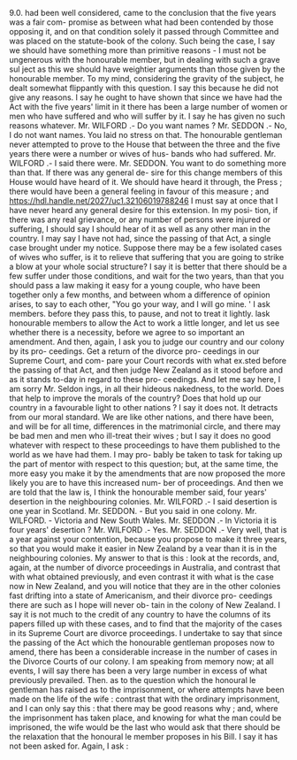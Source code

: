 9.0. had been well considered, came to the conclusion that the five years was a fair com- promise as between what had been contended by those opposing it, and on that condition solely it passed through Committee and was placed on the statute-book of the colony. Such being the case, I say we should have something more than primitive reasons - I must not be ungenerous with the honourable member, but in dealing with such a grave sul ject as this we should have weightier arguments than those given by the honourable member. To my mind, considering the gravity of the subject, he dealt somewhat flippantly with this question. I say this because he did not give any reasons. I say he ought to have shown that since we have had the Act with the five years' limit in it there has been a large number of women or men who have suffered and who will suffer by it. I say he has given no such reasons whatever. Mr. WILFORD .- Do you want names ? Mr. SEDDON .- No, I do not want names. You laid no stress on that. The honourable gentleman never attempted to prove to the House that between the three and the five years there were a number or wives of hus- bands who had suffered. Mr. WILFORD .- I said there were. Mr. SEDDON. You want to do something more than that. If there was any general de- sire for this change members of this House would have heard of it. We should have heard it through, the Press ; there would have been a general feeling in favour of this measure ; and https://hdl.handle.net/2027/uc1.32106019788246 I must say at once that I have never heard any general desire for this extension. In my posi- tion, if there was any real grievance, or any number of persons were injured or suffering, I should say I should hear of it as well as any other man in the country. I may say I have not had, since the passing of that Act, a single case brought under my notice. Suppose there may be a few isolated cases of wives who suffer, is it to relieve that suffering that you are going to strike a blow at your whole social structure? I say it is better that there should be a few suffer under those conditions, and wait for the two years, than that you should pass a law making it easy for a young couple, who have been together only a few months, and between whom a difference of opinion arises, to say to each other, "You go your way, and I will go mine. ' I ask members. before they pass this, to pause, and not to treat it lightly. lask honourable members to allow the Act to work a little longer, and let us see whether there is a necessity, before we agree to so important an amendment. And then, again, I ask you to judge our country and our colony by its pro- ceedings. Get a return of the divorce pro- ceedings in our Supreme Court, and com- pare your Court records with what ex.sted before the passing of that Act, and then judge New Zealand as it stood before and as it stands to-day in regard to these pro- ceedings. And let me say here, I am sorry Mr. Seldon ings, in all their hideous nakedness, to the world. Does that help to improve the morals of the country? Does that hold up our country in a favourable light to other nations ? I say it does not. It detracts from our moral standard. We are like other nations, and there have been, and will be for all time, differences in the matrimonial circle, and there may be bad men and men who ill-treat their wives ; but I say it does no good whatever with respect to these proceedings to have them published to the world as we have had them. I may pro- bably be taken to task for taking up the part of mentor with respect to this question; but, at the same time, the more easy you make it by the amendments that are now proposed the more likely you are to have this increased num- ber of proceedings. And then we are told that the law is, I think the honourable member said, four years' desertion in the neighbouring colonies. Mr. WILFORD .- I said desertion is one year in Scotland. Mr. SEDDON. - But you said in one colony. Mr. WILFORD. - Victoria and New South Wales. Mr. SEDDON .- In Victoria it is four years' desertion ? Mr. WILFORD .- Yes. Mr. SEDDON .- Very well, that is a year against your contention, because you propose to make it three years, so that you would make it easier in New Zealand by a vear than it is in the neighbouring colonies. My answer to that is this : look at the records, and, again, at the number of divorce proceedings in Australia, and contrast that with what obtained previously, and even contrast it with what is the case now in New Zealand, and you will notice that they are in the other colonies fast drifting into a state of Americanism, and their divorce pro- ceedings there are such as I hope will never ob- tain in the colony of New Zealand. I say it is not much to the credit of any country to have the columns of its papers filled up with these cases, and to find that the majority of the cases in its Supreme Court are divorce proceedings. I undertake to say that since the passing of the Act which the honourable gentleman proposes now to amend, there has been a considerable increase in the number of cases in the Divorce Courts of our colony. I am speaking from memory now; at all events, I will say there has been a very large number in excess of what previously prevailed. Then. as to the question which the honoural le gentleman has raised as to the imprisonment, or where attempts have been made on the life of the wife : contrast that with the ordinary imprisonment, and I can only say this : that there may be good reasons why ; and, where the imprisonment has taken place, and knowing for what the man could be imprisoned, the wife would be the last who would ask that there should be the relaxation that the honoural le member proposes in his Bill. I say it has not been asked for. Again, I ask : 